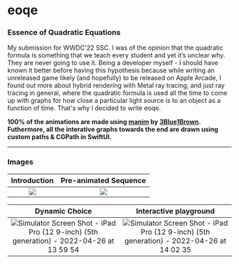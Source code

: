 # eoqe
### Essence of Quadratic Equations

My submission for WWDC'22 SSC. I was of the opinion that the quadratic formula is something that we teach every student and yet it’s unclear why. They are never going to use it. Being a developer myself - I should have known it better before having this hypothesis because while writing an unreleased game likely (and hopefully) to be released on Apple Arcade, I found out more about hybrid rendering with Metal ray tracing, and just ray tracing in general, where the quadratic formula is used all the time to come up with graphs for how close a particular light source is to an object as a function of time. That's why I decided to write eoqe.

**100% of the animations are made using [manim](https://github.com/3b1b/manim) by [3Blue1Brown](https://www.youtube.com/c/3blue1brown). Futhermore, all the interative graphs towards the end are drawn using custom paths & CGPath in SwiftUI.**

***
### Images

Introduction           |  Pre-animated Sequence
:-------------------------:|:-------------------------:
![](https://user-images.githubusercontent.com/104416665/165257910-c16234f7-d4ab-4c98-983e-44db4f7e5757.png) | ![](https://user-images.githubusercontent.com/104416665/165259356-1144df75-3c3d-4cbf-b610-723564b0aef4.png)


Dynamic Choice    |  Interactive playground
:-------------------------:|:-------------------------:
![Simulator Screen Shot - iPad Pro (12 9-inch) (5th generation) - 2022-04-26 at 13 59 54](https://user-images.githubusercontent.com/104416665/165257974-94c1287f-dce7-4263-bc6c-1ecd9debec93.png) | ![Simulator Screen Shot - iPad Pro (12 9-inch) (5th generation) - 2022-04-26 at 14 02 35](https://user-images.githubusercontent.com/104416665/165258882-b020d855-40f4-4c4b-bfc0-8be2bc784593.png)
